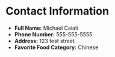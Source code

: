 
# Contact Information

- **Full Name:** Michael Caiati
- **Phone Number:** 555-555-5555
- **Address:** 123 test street
- **Favorite Food Category:** Chinese
